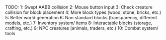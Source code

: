 TODO:
  1: Swept AABB collision
  2: Mouse button input
  3: Check creature collision for block placement
  4: More block types (wood, stone, bricks, etc.)
  5: Better world generation
  6: Non standard blocks (transparency, different models, etc.)
  7: Inventory system/ items
  8: Interactable blocks (storage, crafting, etc.)
  9: NPC creatures (animals, traders, etc.)
 10: Combat system/ tools
